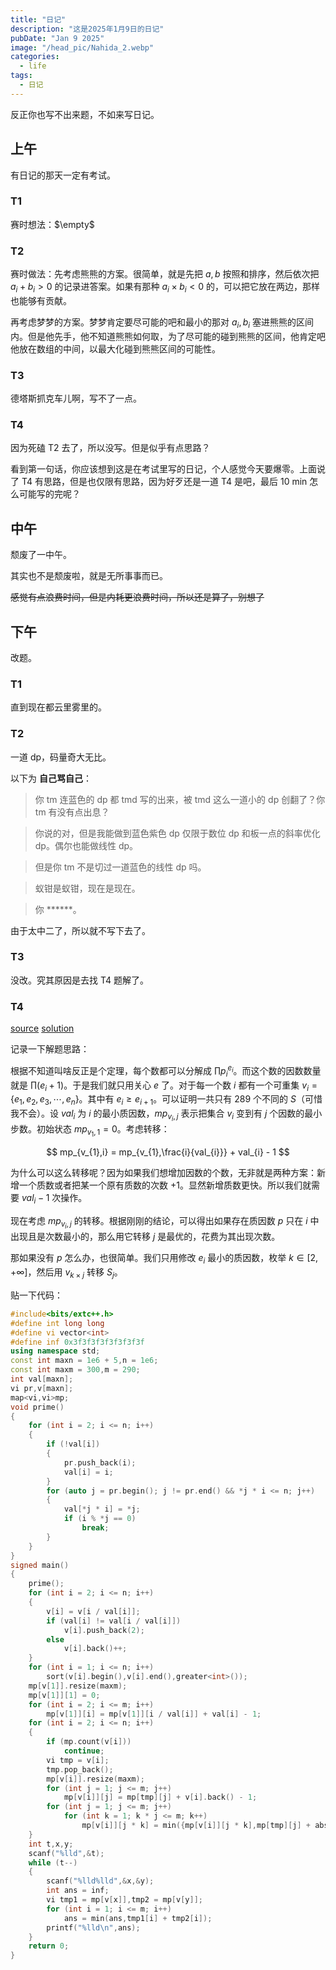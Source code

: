 ```yaml
---
title: "日记"
description: "这是2025年1月9日的日记"
pubDate: "Jan 9 2025"
image: "/head_pic/Nahida_2.webp"
categories:
  - life
tags:
  - 日记
---
```


反正你也写不出来题，不如来写日记。

## 上午

有日记的那天一定有考试。

### T1

赛时想法：$\empty$

### T2

赛时做法：先考虑熊熊的方案。很简单，就是先把 $a,b$ 按照和排序，然后依次把 $a_{i} + b_{i} > 0$ 的记录进答案。如果有那种 $a_{i} \times b_{i} < 0$ 的，可以把它放在两边，那样也能够有贡献。

再考虑梦梦的方案。梦梦肯定要尽可能的吧和最小的那对 $a_{i},b_{i}$ 塞进熊熊的区间内。但是他先手，他不知道熊熊如何取，为了尽可能的碰到熊熊的区间，他肯定吧他放在数组的中间，以最大化碰到熊熊区间的可能性。

### T3

德塔斯抓克车儿啊，写不了一点。

### T4

因为死磕 T2 去了，所以没写。但是似乎有点思路？

看到第一句话，你应该想到这是在考试里写的日记，个人感觉今天要爆零。上面说了 T4 有思路，但是也仅限有思路，因为好歹还是一道 T4 是吧，最后 $10$ min 怎么可能写的完呢？

## 中午

颓废了一中午。

其实也不是颓废啦，就是无所事事而已。

~~感觉有点浪费时间，但是内耗更浪费时间，所以还是算了，别想了~~

## 下午

改题。

### T1

直到现在都云里雾里的。

### T2

一道 dp，码量奇大无比。

以下为 **自己骂自己**：

> 你 tm 连蓝色的 dp 都 tmd 写的出来，被 tmd 这么一道小的 dp 创翻了？你 tm 有没有点出息？

> 你说的对，但是我能做到蓝色紫色 dp 仅限于数位 dp 和板一点的斜率优化 dp。偶尔也能做线性 dp。

> 但是你 tm 不是切过一道蓝色的线性 dp 吗。

> 蚁钳是蚁钳，现在是现在。

> 你 ******。

由于太中二了，所以就不写下去了。

### T3

没改。究其原因是去找 T4 题解了。

### T4

[source](https://codeforces.com/problemset/problem/1031/F) [solution](https://www.cnblogs.com/Call-me-Eric/p/17883541.html)

记录一下解题思路：

根据不知道叫啥反正是个定理，每个数都可以分解成 $\prod p_{i}^{e_{i}}$。而这个数的因数数量就是 $\prod (e_{i} + 1)$。于是我们就只用关心 $e$ 了。对于每一个数 $i$ 都有一个可重集 $v_{i} = \{e_{1},e_{2},e_{3},\cdots,e_{n}\}$。其中有 $e_{i} \ge e_{i + 1}$。可以证明一共只有 $289$ 个不同的 $S$（可惜我不会）。设 $val_{i}$ 为 $i$ 的最小质因数，$mp_{v_{i},j}$ 表示把集合 $v_{i}$ 变到有 $j$ 个因数的最小步数。初始状态 $mp_{v_{1},1} = 0$。考虑转移：

$$
mp_{v_{1},i} = mp_{v_{1},\frac{i}{val_{i}}} + val_{i} - 1
$$

为什么可以这么转移呢？因为如果我们想增加因数的个数，无非就是两种方案：新增一个质数或者把某一个原有质数的次数 $+1$。显然新增质数更快。所以我们就需要 $val_{i} - 1$ 次操作。

现在考虑 $mp_{v_{i},j}$ 的转移。根据刚刚的结论，可以得出如果存在质因数 $p$ 只在 $i$ 中出现且是次数最小的，那么用它转移 $j$ 是最优的，花费为其出现次数。

那如果没有 $p$ 怎么办，也很简单。我们只用修改 $e_{i}$ 最小的质因数，枚举 $k \in [2,+ \infty]$，然后用 $v_{k \times j}$ 转移 $S_{j}$。

贴一下代码：

```cpp
#include<bits/extc++.h>
#define int long long
#define vi vector<int>
#define inf 0x3f3f3f3f3f3f3f3f
using namespace std;
const int maxn = 1e6 + 5,n = 1e6;
const int maxm = 300,m = 290;
int val[maxn];
vi pr,v[maxn];
map<vi,vi>mp;
void prime()
{
    for (int i = 2; i <= n; i++)
    {
        if (!val[i])
        {
            pr.push_back(i);
            val[i] = i;
        }
        for (auto j = pr.begin(); j != pr.end() && *j * i <= n; j++)
        {
            val[*j * i] = *j;
            if (i % *j == 0)
                break;
        }
    }
}
signed main()
{
    prime();
    for (int i = 2; i <= n; i++)
    {
        v[i] = v[i / val[i]];
        if (val[i] != val[i / val[i]])
            v[i].push_back(2);
        else
            v[i].back()++;
    }
    for (int i = 1; i <= n; i++)
        sort(v[i].begin(),v[i].end(),greater<int>());
    mp[v[1]].resize(maxm);
    mp[v[1]][1] = 0;
    for (int i = 2; i <= m; i++)
        mp[v[1]][i] = mp[v[1]][i / val[i]] + val[i] - 1;
    for (int i = 2; i <= n; i++)
    {
        if (mp.count(v[i]))
            continue;
        vi tmp = v[i];
        tmp.pop_back();
        mp[v[i]].resize(maxm);
        for (int j = 1; j <= m; j++)
            mp[v[i]][j] = mp[tmp][j] + v[i].back() - 1;
        for (int j = 1; j <= m; j++)
            for (int k = 1; k * j <= m; k++)    
                mp[v[i]][j * k] = min({mp[v[i]][j * k],mp[tmp][j] + abs(v[i].back() - k),mp[v[i]][j] + k - 1});
    }
    int t,x,y;
    scanf("%lld",&t);
    while (t--)
    {
        scanf("%lld%lld",&x,&y);
        int ans = inf;
        vi tmp1 = mp[v[x]],tmp2 = mp[v[y]];
        for (int i = 1; i <= m; i++)
            ans = min(ans,tmp1[i] + tmp2[i]);
        printf("%lld\n",ans);
    }
    return 0;
}
```